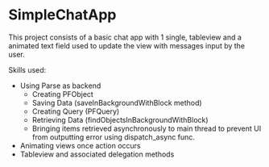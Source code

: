 # SimpleChatApp

This project consists of a basic chat app with 1 single, tableview and a animated text field used to 
update the view with messages input by the user.

Skills used:
- Using Parse as backend
  - Creating PFObject
  - Saving Data (saveInBackgroundWithBlock method)
  - Creating Query (PFQuery)
  - Retrieving Data (findObjectsInBackgroundWithBlock)
  - Bringing items retrieved asynchronously to main thread to prevent UI from outputting error using
    dispatch_async func.
- Animating views once action occurs
- Tableview and associated delegation methods
